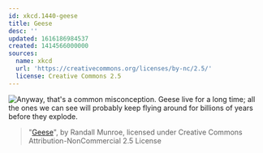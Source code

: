 ```yaml
---
id: xkcd.1440-geese
title: Geese
desc: ''
updated: 1616186984537
created: 1414566000000
sources:
  name: xkcd
  url: 'https://creativecommons.org/licenses/by-nc/2.5/'
  license: Creative Commons 2.5
---
```

![Anyway, that's a common misconception. Geese live for a long time; all the ones we can see will probably keep flying around for billions of years before they explode.](https://imgs.xkcd.com/comics/geese.png)
> "[Geese](https://xkcd.com/1440/)", by Randall Munroe, licensed under Creative Commons Attribution-NonCommercial 2.5 License
